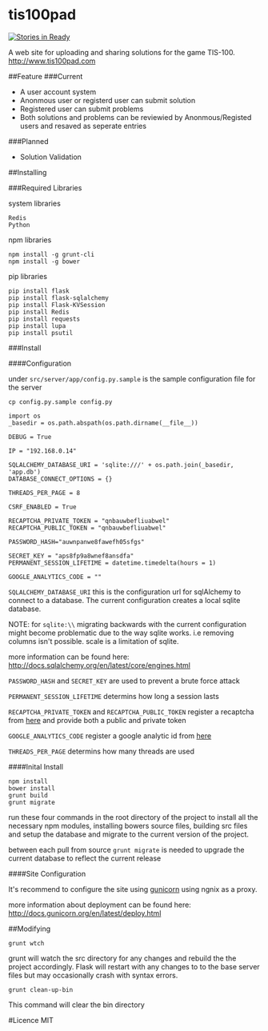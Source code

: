 # tis100pad

[![Stories in Ready](https://badge.waffle.io/pollend/tis100pad.svg?label=ready&title=Ready)](http://waffle.io/pollend/tis100pad)

A web site for uploading and sharing solutions for the game TIS-100. http://www.tis100pad.com

##Feature
###Current
* A user account system
* Anonmous user or registerd user can submit solution
* Registered user can submit problems
* Both solutions and problems can be reviewied by Anonmous/Registed users and resaved as seperate entries

###Planned
* Solution Validation

##Installing

###Required Libraries

system libraries

```
Redis
Python
```

npm libraries

```
npm install -g grunt-cli
npm install -g bower
```

pip libraries

```
pip install flask
pip install flask-sqlalchemy
pip install Flask-KVSession
pip install Redis
pip install requests
pip install lupa
pip install psutil
```

###Install

####Configuration

under `src/server/app/config.py.sample` is the sample configuration file for the server

```
cp config.py.sample config.py
```

```
import os
_basedir = os.path.abspath(os.path.dirname(__file__))

DEBUG = True

IP = "192.168.0.14"

SQLALCHEMY_DATABASE_URI = 'sqlite:///' + os.path.join(_basedir, 'app.db')
DATABASE_CONNECT_OPTIONS = {}

THREADS_PER_PAGE = 8

CSRF_ENABLED = True

RECAPTCHA_PRIVATE_TOKEN = "qnbauwbefliuabwel"
RECAPTCHA_PUBLIC_TOKEN = "qnbauwbefliuabwel"

PASSWORD_HASH="auwnpanwe8fawefh05sfgs"

SECRET_KEY = "aps8fp9a8wnef8ansdfa"
PERMANENT_SESSION_LIFETIME = datetime.timedelta(hours = 1)

GOOGLE_ANALYTICS_CODE = ""
```

`SQLALCHEMY_DATABASE_URI` this is the configuration url for sqlAlchemy to connect to a database. The current configuration creates a local sqlite database.

NOTE: for `sqlite:\\`  migrating backwards with the current configuration might become problematic due to the way sqlite works. i.e removing columns isn't possible. scale is a limitation of sqlite.

more information can be found here: http://docs.sqlalchemy.org/en/latest/core/engines.html

`PASSWORD_HASH` and `SECRET_KEY` are used to prevent a brute force attack

`PERMANENT_SESSION_LIFETIME` determins how long a session lasts

`RECAPTCHA_PRIVATE_TOKEN` and `RECAPTCHA_PUBLIC_TOKEN` register a recaptcha from [here](http://www.google.com/recaptcha/intro/index.html) and provide both a public and private token

`GOOGLE_ANALYTICS_CODE` register a google analytic id from [here](http://www.google.com/analytics/)

`THREADS_PER_PAGE` determins how many threads are used

####Inital Install

```
npm install
bower install
grunt build
grunt migrate
```
run these four commands in the root directory of the project to install all the necessary npm modules, installing bowers source files, building src files and setup the database and migrate to the current version of the project.

between each pull from source `grunt migrate` is needed to upgrade the current database to reflect the current release

####Site Configuration

It's recommend to configure the site using [gunicorn](http://gunicorn.org/) using ngnix as a proxy.

more information about deployment can be found here: http://docs.gunicorn.org/en/latest/deploy.html

##Modifying

```
grunt wtch
```

grunt will watch the src directory for any changes and rebuild the the project accordingly. Flask will restart with any changes to to the base server files but may occasionally crash with syntax errors.

```
grunt clean-up-bin
```

This command will clear the bin directory

#Licence
MIT
